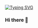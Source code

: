<a href="https://git.io/typing-svg"><img src="https://readme-typing-svg.herokuapp.com?font=Fira+Code&size=25&duration=2500&pause=2000&color=FF5F1F&width=435&lines=Hello+programming+world!;I'm+Serjay+Parks!;Welcome+to+my+Github;I+love+gaining+new+knowledge;Check+out+my+Repositories!" alt="Typing SVG" /></a>








### Hi there 👋





<!--
**SerjayP/serjayp** is a ✨ _special_ ✨ repository because its `README.md` (this file) appears on your GitHub profile.

Here are some ideas to get you started:

- 🔭 I’m currently working on ...
- 🌱 I’m currently learning ...
- 👯 I’m looking to collaborate on ...
- 🤔 I’m looking for help with ...
- 💬 Ask me about ...
- 📫 How to reach me: ...
- 😄 Pronouns: ...
- ⚡ Fun fact: ...
-->
